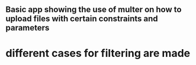 ## Basic app showing the use of multer on how to upload files with certain constraints and parameters
# different cases for filtering are made